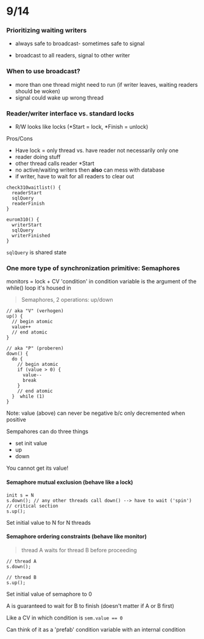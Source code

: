 # 9/14

### Prioritizing waiting writers

* always safe to broadcast- sometimes safe to signal

* broadcast to all readers, signal to other writer

### When to use broadcast?

* more than one thread might need to run (if writer leaves, waiting readers should be woken)
* signal could wake up wrong thread

### Reader/writer interface vs. standard locks

* R/W looks like locks (*Start = lock, *Finish = unlock)

Pros/Cons
* Have lock = only thread vs. have reader not necessarily only one
* reader doing stuff
* other thread calls reader *Start
* no active/waiting writers then **also** can mess with database
* if writer, have to wait for all readers to clear out


```
check310waitlist() {
  readerStart
  sqlQuery
  readerFinish
}

eurom310() {
  writerStart
  sqlQuery
  writerFinished
}
```

`sqlQuery` is shared state

### One more type of synchronization primitive: Semaphores

monitors = lock + CV
'condition' in condition variable is the argument of the while() loop it's housed in

> Semaphores, 2 operations: up/down

``` 
// aka "V" (verhogen)
up() {
  // begin atomic
  value++
  // end atomic
}

// aka "P" (proberen)
down() {
  do {
    // begin atomic
    if (value > 0) {
      value-- 
      break
    }
    // end atomic
  }  while (1)
}
```

Note: value (above) can never be negative b/c only decremented when positive

Sempahores can do three things

* set init value
* up
* down

You cannot get its value!

#### Semaphore mutual exclusion (behave like a lock)

``` 
init s = N
s.down(); // any other threads call down() --> have to wait ('spin')
// critical section
s.up();
```
Set initial value to N for N threads

#### Semaphore ordering constraints (behave like monitor)

> thread A waits for thread B before proceeding

```
// thread A
s.down();

// thread B
s.up();
```
Set initial value of semaphore to 0

A is guaranteed to wait for B to finish (doesn't matter if A or B first)

Like a CV in which condition is `sem.value == 0`

Can think of it as a 'prefab' condition variable with an internal condition 
